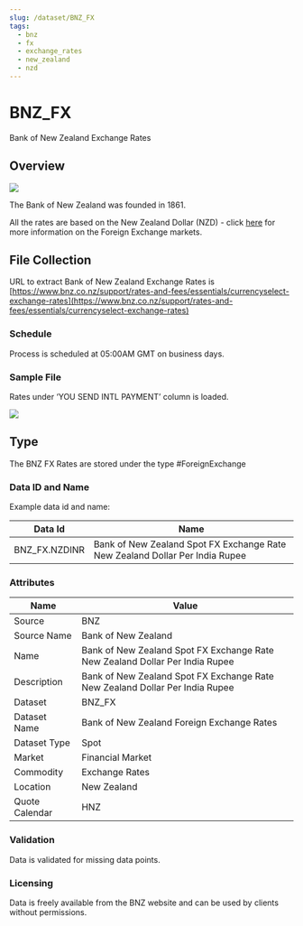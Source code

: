 ```yaml
---
slug: /dataset/BNZ_FX
tags:
  - bnz
  - fx
  - exchange_rates
  - new_zealand
  - nzd
---
```

BNZ_FX
============================================================

Bank of New Zealand Exchange Rates

## Overview

![](/img/data/bnz.png)

The Bank of New Zealand was founded in 1861.

All the rates are based on the New Zealand Dollar (NZD) - click [here](/docs/data/fx) for more information on the Foreign Exchange markets.

## File Collection

URL to extract Bank of New Zealand Exchange Rates is [https://www.bnz.co.nz/support/rates-and-fees/essentials/currencyselect-exchange-rates](https://www.bnz.co.nz/support/rates-and-fees/essentials/currencyselect-exchange-rates)

### Schedule

Process is scheduled at 05:00AM GMT on business days.

### Sample File

Rates under ‘YOU SEND INTL PAYMENT’ column is loaded.

![](/attachments/216367356/216367373.png)


## Type

The BNZ FX Rates are stored under the type #ForeignExchange

### Data ID and Name

Example data id and name:

|Data Id|Name|
|-|-|
|BNZ_FX.NZDINR|Bank of New Zealand Spot FX Exchange Rate New Zealand Dollar Per India Rupee|

### Attributes

|Name|Value|
|-|-|
|Source|BNZ|
|Source Name|Bank of New Zealand|
|Name|Bank of New Zealand Spot FX Exchange Rate New Zealand Dollar Per India Rupee|
|Description|Bank of New Zealand Spot FX Exchange Rate New Zealand Dollar Per India Rupee|
|Dataset|BNZ_FX|
|Dataset Name|Bank of New Zealand Foreign Exchange Rates|
|Dataset Type|Spot|
|Market|Financial Market|
|Commodity|Exchange Rates|
|Location|New Zealand|
|Quote Calendar|HNZ|

### Validation

Data is validated for missing data points.

### Licensing

Data is freely available from the BNZ website and can be used by clients without permissions.

